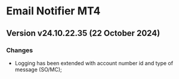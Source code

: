 # Email Notifier MT4

## Version v24.10.22.35 (22 October 2024)
### Changes
* Logging has been extended with account number id and type of message (SO/MC);
